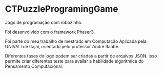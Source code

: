 # CTPuzzleProgramingGame

Jogo de programação com robozinho.

Foi desenvolvido com o framework Phaser3.

Foi parte do meu trabalho de mestrado em Computação Aplicada pela UNIVALI de Itajaí, orientado pelo professor André Raabe.

Diferentes fases do jogo podem ser criadas a partir de arquivos JSON.
Isso permite criar diferentes teste para avaliar a habilidade algoritmica do Pensamento Computacional.

